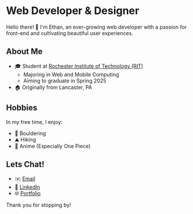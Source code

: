 # Web Developer & Designer 
Hello there! 👋 I'm Ethan, an ever-growing web developer with a passion for front-end and cultivating beautiful user experiences.

## About Me
- 🎓 Student at [Rochester Institute of Technology (RIT)](https://www.rit.edu/)
    - Majoring in Web and Mobile Computing
    - Aiming to graduate in Spring 2025
- 🏠 Originally from Lancaster, PA 

## Hobbies
In my free time, I enjoy:
- 🧗 Bouldering
- ⛰️ Hiking
- 🍿 Anime (Especially One Piece)

## Lets Chat!
- ✉️ [Email](mailto:eml8469@rit.edu)
- 🔗 [LinkedIn](https://www.linkedin.com/in/ethan-logue2/)
- 🌐 [Portfolio](https://ethan-logue.github.io)

Thank you for stopping by!